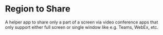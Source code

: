 # Region to Share

A helper app to share only a part of a screen via video conference apps that only support either full screen or single window like e.g. Teams, WebEx, etc.
